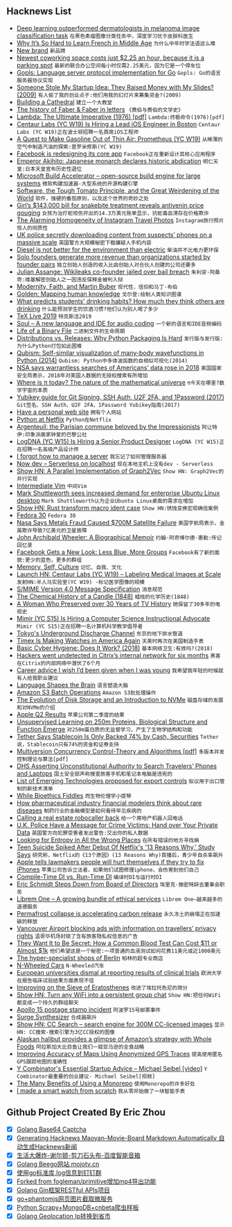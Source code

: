 ## Hacknews List


- [Deep learning outperformed dermatologists in melanoma image classification task](https://www.ejcancer.com/article/S0959-8049(19)30221-7/fulltext)  `在黑色素瘤图像分类任务中，深度学习优于皮肤科医生`
- [Why It’s So Hard to Learn French in Middle Age](https://www.nytimes.com/2019/04/30/opinion/contributors/learning-french-in-middle-age.html)  `为什么中年时学法语这么难`
- [New brand](https://www.redhat.com/en/about/brand/new-brand)  `新品牌`
- [Newest coworking space costs just $2.25 an hour, because it is a parking spot](https://www.fastcompany.com/90342223/the-newest-hot-coworking-space-costs-just-2-25-an-hour-because-it-is-a-parking-spot)  `最新的联合办公空间每小时仅需2.25美元，因为它是一个停车位`
- [Gopls: Language server protocol implementation for Go](https://github.com/golang/go/wiki/gopls)  `Gopls: Go的语言服务器协议实现`
- [Someone Stole My Startup Idea: They Raised Money with My Slides? (2009)](https://steveblank.com/2009/12/07/someone-stole-my-startup-idea-–-part-2-they-raised-money-with-my-slides/)  `有人偷了我的创业点子:他们用我的幻灯片来筹集资金?(2009)`
- [Building a Cathedral](https://theprepared.org/features/2019/4/28/building-a-cathedral)  `建立一个大教堂`
- [The history of Faber &amp; Faber in letters](https://www.theguardian.com/books/2019/apr/28/faber-and-faber-the-untold-story-letters-eliot-joyce-beckett-plath-larkin)  `《费伯与费伯的文学史》`
- [Lambda: The Ultimate Imperative (1976) [pdf]](https://dspace.mit.edu/bitstream/handle/1721.1/5790/AIM-353.pdf)  `Lambda:终极命令(1976)[pdf]`
- [Centaur Labs (YC W19) Is Hiring a Lead iOS Engineer in Boston](https://angel.co/centaur-labs/jobs/526969-lead-ios-engineer)  `Centaur Labs (YC W19)正在波士顿招聘一名首席iOS工程师`
- [A Quest to Make Gasoline Out of Thin Air: Prometheus (YC W19)](https://www.bloomberg.com/news/articles/2019-04-30/in-silicon-valley-the-quest-to-make-gasoline-out-of-thin-air?)  `从稀薄的空气中制造汽油的探索:普罗米修斯(YC W19)`
- [Facebook is redesigning its core app](https://www.theverge.com/2019/4/30/18523265/facebook-events-groups-redesign-news-feed-features-f8-2019)  `Facebook正在重新设计其核心应用程序`
- [Emperor Akihito: Japanese monarch declares historic abdication](https://www.bbc.com/news/world-asia-48020703)  `明仁天皇:日本天皇宣布历史性退位`
- [Microsoft Build Accelerator – open-source build engine for large systems](https://github.com/Microsoft/BuildXL)  `微软构建加速器-大型系统的开源构建引擎`
- [Software, the Tough Tomato Principle, and the Great Weirdening of the World](https://florentcrivello.com/index.php/2019/04/29/software-the-tough-tomato-principle-and-the-great-weirdening-of-the-world/)  `软件，强硬的番茄原则，以及这个世界的奇妙之处`
- [Girl’s $143,000 bill for snakebite treatment reveals antivenin price gouging](https://arstechnica.com/science/2019/04/try-not-to-get-bitten-by-a-snake-it-could-cost-you-143000/)  `女孩为治疗蛇咬伤开出的14.3万美元账单显示，抗蛇毒血清存在价格欺诈`
- [The Alarming Homogeneity of Instagram Travel Photos](https://hyperallergic.com/457945/alarming-homogeneity-of-instagram-travel-photos/)  `Instagram旅行照片惊人的同质性`
- [UK police secretly downloading content from suspects’ phones on a massive scale](https://privacyinternational.org/press-release/1700/new-report-reveals-uk-police-are-secretly-downloading-content-suspects-mobile)  `英国警方大规模秘密下载嫌疑人手机内容`
- [Diesel is not better for the environment than electric](https://innovationorigins.com/no-diesel-is-not-better-for-the-environment-than-electric/)  `柴油并不比电力更环保`
- [Solo founders generate more revenue than organizations started by founder pairs](https://papers.ssrn.com/sol3/papers.cfm?abstract_id=3107898)  `独立创始人创造的收入比由创始人对合伙人创建的公司还要多`
- [Julian Assange: Wikileaks co-founder jailed over bail breach](https://www.bbc.com/news/uk-48118908)  `朱利安·阿桑奇:维基解密创始人之一因违反保释金被判入狱`
- [Modernity, Faith, and Martin Buber](https://www.newyorker.com/magazine/2019/05/06/modernity-faith-and-martin-buber)  `现代性，信仰和马丁·布伯`
- [Golden: Mapping human knowledge](https://golden.com/blog/introducing-golden/)  `戈尔登:绘制人类知识图谱`
- [What predicts students’ drinking habits? How much they think others are drinking](https://news.vcu.edu/article/What_predicts_college_students_drinking_habits_How_much_they)  `什么能预测学生的饮酒习惯?他们认为别人喝了多少`
- [TeX Live 2019](https://tug.org/texlive/)  `特克斯活2019`
- [Soul – A new language and IDE for audio coding](https://soul.dev/playground/?id=55e627cb87ad63674a8c07cf3664991d)  `一个新的语言和IDE音频编码`
- [Life of a Binary File](https://kishuagarwal.github.io/life-of-a-binary.html)  `二进制文件的生命周期`
- [Distributions vs. Releases: Why Python Packaging Is Hard](https://pydist.com/blog/distributions-vs-releases)  `发行版与发行版:为什么Python打包如此困难`
- [Qubism: Self-similar visualization of many-body wavefunctions in Python (2014)](https://nbviewer.jupyter.org/github/qutip/qutip-notebooks/blob/master/examples/qubism-and-schmidt-plots.ipynb)  `Qubism: Python中多体波函数的自相似可视化(2014)`
- [NSA says warrantless searches of Americans’ data rose in 2018](https://techcrunch.com/2019/04/30/nsa-surveillance-spike/)  `美国国家安全局表示，2018年对美国人数据的无授权搜索有所增加`
- [Where is π today? The nature of the mathematical universe](https://billwadge.wordpress.com/2019/04/30/where-is-π-today-the-nature-of-the-mathematical-universe/)  `π今天在哪里?数学宇宙的本质`
- [Yubikey guide for Git Signing, SSH Auth, U2F 2FA, and 1Password (2017)](http://www.engineerbetter.com/blog/yubikey-all-the-things/)  `Git签名、SSH Auth、U2F 2FA、1Password Yubikey指南(2017)`
- [Have a personal web site](https://writing.markchristian.org/2019/04/29/personal-web-sites/?c=1)  `拥有个人网站`
- [Python at Netflix](https://medium.com/netflix-techblog/python-at-netflix-bba45dae649e)  `Python在Netflix`
- [Argenteuil: the Parisian commune beloved by the Impressionists](https://life.spectator.co.uk/2019/04/argenteuil-the-parisian-commune-beloved-by-the-impressionists/)  `阿让特伊:印象派画家钟爱的巴黎公社`
- [LogDNA (YC W15) Is Hiring a Senior Product Designer](https://boards.greenhouse.io/logdna/jobs/4274426002)  `LogDNA (YC W15)正在招聘一名高级产品设计师`
- [I forgot how to manage a server](https://ma.ttias.be/i-forgot-how-to-manage-a-server/)  `我忘记了如何管理服务器`
- [Now dev – Serverless on localhost](https://zeit.co/blog/now-dev)  `现在本地主机上没有dev - Serverless`
- [Show HN: A Parallel Implementation of Graph2Vec](https://github.com/benedekrozemberczki/graph2vec)  `Show HN: Graph2Vec的并行实现`
- [Intermediate Vim](https://dn.ht/intermediate-vim/)  `中间Vim`
- [Mark Shuttleworth sees increased demand for enterprise Ubuntu Linux desktop](https://www.zdnet.com/article/mark-shuttleworth-sees-increased-demand-for-enterprise-ubuntu-linux-desktop/)  `Mark Shuttleworth认为企业Ubuntu Linux桌面的需求在增加`
- [Show HN: Rust transform macro ident case](https://crates.io/crates/casey)  `Show HN:锈蚀变换宏观确信案例`
- [Fedora 30](https://fedoramagazine.org/announcing-fedora-30/)  `Fedora 30`
- [Nasa Says Metals Fraud Caused $700M Satellite Failure](https://www.bloomberg.com/news/articles/2019-05-01/nasa-says-aluminum-fraud-caused-700-million-satellite-failures)  `美国宇航局表示，金属欺诈导致7亿美元的卫星故障`
- [John Archibald Wheeler: A Biographical Memoir](https://arxiv.org/abs/1901.06623)  `约翰·阿奇博尔德·惠勒:传记回忆录`
- [Facebook Gets a New Look: Less Blue, More Groups](https://www.wsj.com/articles/facebook-gets-a-new-look-less-blue-more-groups-11556645587)  `Facebook有了新的面貌:更少的蓝色，更多的群组`
- [Memory, Self, Culture](https://tinyletter.com/lmsacasas/letters/the-convivial-society-no-16-memory-self-culture)  `记忆、自我、文化`
- [Launch HN: Centaur Labs (YC W19) – Labeling Medical Images at Scale](item?id=19789821)  `发射HN:半人马实验室(YC W19) -标记医学图像的规模`
- [S/MIME Version 4.0 Message Specification](https://tools.ietf.org/html/rfc8551)  `消息规范`
- [The Chemical History of a Candle (1848)](https://www.bartleby.com/30/7.html)  `蜡烛的化学历史(1848)`
- [A Woman Who Preserved over 30 Years of TV History](https://www.atlasobscura.com/articles/marion-stokes-television-news-archive)  `她保留了30多年的电视史`
- [Mimir (YC S15) Is Hiring a Computer Science Instructional Advocate](https://hire.withgoogle.com/public/jobs/mimirhqcom/view/P_AAAAAADAACHAaXnem2MP4D)  `Mimir (YC S15)正在招聘一名计算机科学教学倡导者`
- [Tokyo&#39;s Underground Discharge Channel](https://en.wikipedia.org/wiki/Metropolitan_Area_Outer_Underground_Discharge_Channel)  `东京的地下排水管道`
- [Timex Is Making Watches in America Again](https://www.bloomberg.com/news/articles/2019-04-26/timex-american-documents-watches-bring-manufacturing-back-to-u-s)  `天美时再次在美国制造手表`
- [Basic Cyber Hygiene: Does It Work? (2018)](https://www.researchgate.net/publication/327891528_Basic_Cyber_Hygiene_Does_it_work)  `基本网络卫生:有效吗?(2018)`
- [Hackers went undetected in Citrix’s internal network for six months](https://techcrunch.com/2019/04/30/citrix-internal-network-breach/)  `黑客在Citrix的内部网络中潜伏了6个月`
- [Career advice I wish I’d been given when I was young](https://80000hours.org/2019/04/career-advice-i-wish-id-been-given-when-i-was-young/)  `我希望我年轻的时候就有人给我职业建议`
- [Language Shapes the Brain](https://blogs.scientificamerican.com/observations/how-language-shapes-the-brain/)  `语言塑造大脑`
- [Amazon S3 Batch Operations](https://aws.amazon.com/blogs/aws/new-amazon-s3-batch-operations/)  `Amazon S3批处理操作`
- [The Evolution of Disk Storage and an Introduction to NVMe](https://www.linuxjournal.com/content/data-flash-part-i-evolution-disk-storage-and-introduction-nvme)  `磁盘存储的发展和对NVMe的介绍`
- [Apple Q2 Results](https://www.apple.com/newsroom/2019/04/apple-reports-second-quarter-results/)  `苹果公司第二季度的结果`
- [Unsupervised Learning on 250m Proteins, Biological Structure and Function Emerge](https://www.biorxiv.org/content/10.1101/622803v1)  `对250m蛋白质的无监督学习，产生了生物学结构和功能`
- [Tether Says Stablecoin Is Only Backed 74% by Cash, Securities](https://www.bloomberg.com/news/articles/2019-04-30/tether-says-stablecoin-is-only-backed-74-by-cash-securities)  `Tether说，Stablecoin只有74%的资金和证券支持`
- [Multiversion Concurrency Control-Theory and Algorithms [pdf]](http://sungsoo.github.io/papers/bernstein-1983.pdf)  `多版本并发控制理论与算法[pdf]`
- [DHS Asserting Unconstitutional Authority to Search Travelers’ Phones and Laptops](https://www.eff.org/press/releases/new-documents-reveal-dhs-asserting-broad-unconstitutional-authority-search-travelers)  `国土安全部声称搜查旅客手机和笔记本电脑是违宪的`
- [List of Emerging Technologies proposed for export controls](https://www.federalregister.gov/documents/2018/11/19/2018-25221/review-of-controls-for-certain-emerging-technologies)  `拟议用于出口管制的新技术清单`
- [While Bioethics Fiddles](https://www.thenewatlantis.com/publications/while-bioethics-fiddles)  `而生物伦理学小提琴`
- [How pharmaceutical industry financial modelers think about rare diseases](http://www.cureffi.org/2019/04/29/financial-modeling-in-rare-disease/)  `制药行业的金融模型是如何看待罕见疾病的`
- [Calling a real estate robocaller back](https://www.philly.com/business/robocall-scam-philadelphia-home-buying-selling-20190430.html)  `给一个房地产机器人回电话`
- [U.K. Police Have a Message for Crime Victims: Hand over Your Private Data](https://www.nytimes.com/2019/04/29/world/europe/rape-victim-data-privacy-uk.html)  `英国警方向犯罪受害者发出警告:交出你的私人数据`
- [Looking for Entropy in All the Wrong Places](https://nullprogram.com/blog/2019/04/30/)  `在所有错误的地方寻找熵`
- [Teen Suicide Spiked After Debut Of Netflix&#39;s &#39;13 Reasons Why,&#39; Study Says](https://www.npr.org/templates/story/story.php?storyId=718529255)  `研究称，Netflix的《13个原因》(13 Reasons Why)首播后，青少年自杀率飙升`
- [Apple tells lawmakers people will hurt themselves if they try to fix iPhones](https://motherboard.vice.com/en_us/article/wjvdb4/apple-is-telling-lawmakers-people-will-hurt-themselves-if-they-try-to-fix-iphones)  `苹果公司告诉立法者，如果他们试图修理iphone，会伤害到他们自己`
- [Compile-Time DI vs. Run-Time DI](https://dimes.github.io/blog/compile-time-di-vs-run-time-di)  `编译时DI与运行时DI`
- [Eric Schmidt Steps Down from Board of Directors](https://twitter.com/ericschmidt/status/1123324575436214272)  `埃里克·施密特辞去董事会职务`
- [Librem One – A growing bundle of ethical services](https://librem.one/)  `Librem One—越来越多的道德服务`
- [Permafrost collapse is accelerating carbon release](https://www.nature.com/articles/d41586-019-01313-4)  `永久冻土的崩塌正在加速碳的释放`
- [Vancouver Airport blocking ads with information on travellers’ privacy rights](https://globalnews.ca/news/5203960/yvr-rejects-ads/)  `温哥华机场封锁了含有旅客隐私权信息的广告`
- [They Want It to Be Secret: How a Common Blood Test Can Cost $11 or Almost $1k](https://www.nytimes.com/2019/04/30/upshot/health-care-huge-price-discrepancies.html)  `他们希望这是一个秘密:一项普通的血液测试如何花费11美元或近1000美元`
- [The hyper-specialist shops of Berlin](https://www.theguardian.com/cities/2019/apr/29/are-the-hyper-specialist-shops-of-berlin-the-future-of-retail)  `柏林的超专业商店`
- [N-Wheeled Cars](http://www.douglas-self.com/MUSEUM/TRANSPORT/nwheelcar/nwheelcar.htm)  `N-Wheeled汽车`
- [European universities dismal at reporting results of clinical trials](https://www.nature.com/articles/d41586-019-01389-y)  `欧洲大学在报告临床试验结果方面表现不佳`
- [Improving on the Sieve of Eratosthenes](https://www.johndcook.com/blog/2019/04/29/improving-on-eratosthenes/)  `改进了埃拉托色尼的筛分`
- [Show HN: Turn any WiFi into a persistent group chat](item?id=19788352)  `Show HN:把任何WiFi都变成一个持久的群组聊天`
- [Apollo 15 postage stamp incident](https://en.wikipedia.org/wiki/Apollo_15_postage_stamp_scandal)  `阿波罗15号邮票事件`
- [Surge Synthesizer](https://surge-synthesizer.github.io/)  `合成器飙升`
- [Show HN: CC Search – search engine for 300M CC-licensed images](https://search.creativecommons.org/)  `显示HN: CC搜索-搜索引擎为3亿CC授权的图像`
- [Alaskan halibut provides a glimpse of Amazon’s strategy with Whole Foods](https://www.seattletimes.com/business/amazon/alaskan-halibut-caught-by-a-century-old-seattle-boat-provides-a-glimpse-of-amazons-strategy-with-whole-foods/)  `阿拉斯加大比目鱼让我们一窥亚马逊的全食战略`
- [Improving Accuracy of Maps Using Anonymized GPS Traces](https://eng.uber.com/mapping-accuracy-with-catchme/)  `提高使用匿名GPS跟踪地图的准确性`
- [Y Combinator&#39;s Essential Startup Advice – Michael Seibel [video]](https://www.youtube.com/watch?v=A35jCapHmug)  `Y Combinator最重要的创业建议- Michael Seibel[视频]`
- [The Many Benefits of Using a Monorepo](https://pspdfkit.com/blog/2019/benefits-of-a-monorepo/)  `使用Monorepo的许多好处`
- [I made a smart watch from scratch](https://m.imgur.com/a/FSBwD3g)  `我从零开始做了一块智能手表`

## Github Project Created By Eric Zhou

- [x] [Golang Base64 Captcha](https://github.com/mojocn/base64Captcha)
- [x] [Generating Hacknews Maoyan-Movie-Board Markdown Automatically 自动生成Hacknews新闻](https://github.com/dejavuzhou/md-genie)
- [x] [生活大爆炸-谢尔顿-剪刀石头布-百度智能音箱](https://github.com/mojocn/dueros-bang-game)
- [x] [Golang Beego网站 mojotv.cn](https://github.com/mojocn/www.mojotv.cn)
- [x] [使用go标准库,log信息到钉钉群](https://github.com/mojocn/dooger)
- [x] [Forked from fogleman/primitive增加mp4导出功能](https://github.com/mojocn/primitive)
- [x] [Golang Gin框架RESTful APIs项目](https://github.com/JJJJJJJerk/ezier-golang-web-api-framework)
- [x] [go+phantomjs网页图片截取微服务](https://github.com/mojocn/screen_shot)
- [x] [Python Scrapy+MongoDB+cnbeta爬虫样板](https://github.com/mojocn/scrapy_mongodb_boilerplate_cnbeta)
- [x] [Golang Geolocation Ip转换到省市](https://github.com/mojocn/ip2location)